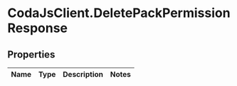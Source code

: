 # CodaJsClient.DeletePackPermissionResponse

## Properties
Name | Type | Description | Notes
------------ | ------------- | ------------- | -------------
